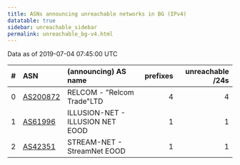 ```yaml
---
title: ASNs announcing unreachable networks in BG (IPv4)
datatable: true
sidebar: unreachable_sidebar
permalink: unreachable_bg-v4.html
---
```


Data as of 2019-07-04 07:45:00 UTC


<div class="datatable-begin"></div>

|   # | ASN                                      | (announcing) AS name             |   prefixes |   unreachable /24s |
|----:|:-----------------------------------------|:---------------------------------|-----------:|-------------------:|
|   0 | [AS200872](unreachable_AS200872-v4.html) | RELCOM - "Relcom Trade"LTD       |          4 |                  4 |
|   1 | [AS61996](unreachable_AS61996-v4.html)   | ILLUSION-NET - ILLUSION NET EOOD |          1 |                  1 |
|   2 | [AS42351](unreachable_AS42351-v4.html)   | STREAM-NET - StreamNet EOOD      |          1 |                  1 |

<div class="datatable-end"></div>
